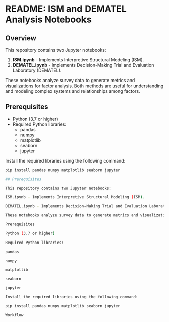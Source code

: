 
# README: ISM and DEMATEL Analysis Notebooks

## Overview
This repository contains two Jupyter notebooks:
1. **ISM.ipynb** - Implements Interpretive Structural Modeling (ISM).
2. **DEMATEL.ipynb** - Implements Decision-Making Trial and Evaluation Laboratory (DEMATEL).

These notebooks analyze survey data to generate metrics and visualizations for factor analysis. Both methods are useful for understanding and modeling complex systems and relationships among factors.

## Prerequisites
- Python (3.7 or higher)
- Required Python libraries:
  - pandas
  - numpy
  - matplotlib
  - seaborn
  - jupyter

Install the required libraries using the following command:
```bash
pip install pandas numpy matplotlib seaborn jupyter

## Prerequisites

This repository contains two Jupyter notebooks:

ISM.ipynb - Implements Interpretive Structural Modeling (ISM).

DEMATEL.ipynb - Implements Decision-Making Trial and Evaluation Laboratory (DEMATEL).

These notebooks analyze survey data to generate metrics and visualizations for factor analysis. Both methods are useful for understanding and modeling complex systems and relationships among factors.

Prerequisites

Python (3.7 or higher)

Required Python libraries:

pandas

numpy

matplotlib

seaborn

jupyter

Install the required libraries using the following command:

pip install pandas numpy matplotlib seaborn jupyter

Workflow


